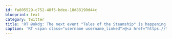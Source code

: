 ```yaml
---
id: fa805529-c752-48f5-bdee-18d88190d44c
blueprint: text
category: twitter
title: 'RT @okdg: The next event "Tales of the Steamship" is happening on March 22.  RSVP now! http://bit.ly/heUROU'
caption: 'RT <span class="username username_linked">@<a href="https://twitter.com/okdg" title="OKDG">okdg</a></span>: The next event "Tales of the Steamship" is happening on March 22.  RSVP now! http://bit.ly/heUROU'
---
```

